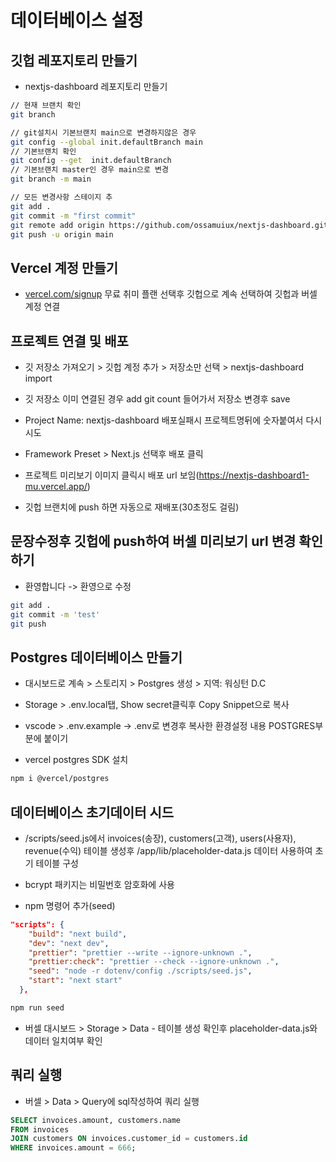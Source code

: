# 데이터베이스 설정

## 깃헙 레포지토리 만들기

- nextjs-dashboard 레포지토리 만들기

```bash
// 현재 브랜치 확인
git branch

// git설치시 기본브랜치 main으로 변경하지않은 경우
git config --global init.defaultBranch main
// 기본브랜치 확인
git config --get  init.defaultBranch
// 기본브랜치 master인 경우 main으로 변경
git branch -m main

// 모든 변경사항 스테이지 추
git add .
git commit -m "first commit"
git remote add origin https://github.com/ossamuiux/nextjs-dashboard.git
git push -u origin main
```

## Vercel 계정 만들기

- [vercel.com/signup](https://vercel.com/signup) 무료 취미 플랜 선택후 깃헙으로 계속 선택하여 깃헙과 버셀 계정 연결

## 프로젝트 연결 및 배포

- 깃 저장소 가져오기 > 깃헙 계정 추가 > 저장소만 선택 > nextjs-dashboard import

- 깃 저장소 이미 연결된 경우 add git count 들어가서 저장소 변경후 save

- Project Name: nextjs-dashboard 배포실패시 프로젝트명뒤에 숫자붙여서 다시 시도

- Framework Preset > Next.js 선택후 배포 클릭

- 프로젝트 미리보기 이미지 클릭시 배포 url 보임(https://nextjs-dashboard1-mu.vercel.app/)

- 깃헙 브랜치에 push 하면 자동으로 재배포(30초정도 걸림)

## 문장수정후 깃헙에 push하여 버셀 미리보기 url 변경 확인하기

- 환영합니다 -> 환영으로 수정

```bash
git add .
git commit -m 'test'
git push
```

## Postgres 데이터베이스 만들기

- 대시보드로 계속 > 스토리지 > Postgres 생성 > 지역: 워싱턴 D.C

- Storage > .env.local탭, Show secret클릭후 Copy Snippet으로 복사

- vscode > .env.example -> .env로 변경후 복사한 환경설정 내용 POSTGRES부분에 붙이기

- vercel postgres SDK 설치 

```bash
npm i @vercel/postgres
```

## 데이터베이스 초기데이터 시드

- /scripts/seed.js에서 invoices(송장), customers(고객), users(사용자), revenue(수익) 테이블 생성후 /app/lib/placeholder-data.js 데이터 사용하여 초기 테이블 구성

- bcrypt 패키지는 비밀번호 암호화에 사용

- npm 명령어 추가(seed)

```json
"scripts": {
    "build": "next build",
    "dev": "next dev",
    "prettier": "prettier --write --ignore-unknown .",
    "prettier:check": "prettier --check --ignore-unknown .",
    "seed": "node -r dotenv/config ./scripts/seed.js",
    "start": "next start"
  },
```

```bash
npm run seed
```

- 버셀 대시보드 > Storage > Data - 테이블 생성 확인후 placeholder-data.js와 데이터 일치여부 확인

## 쿼리 실행

- 버셀 > Data > Query에 sql작성하여 쿼리 실행

```sql
SELECT invoices.amount, customers.name
FROM invoices
JOIN customers ON invoices.customer_id = customers.id
WHERE invoices.amount = 666;
```
